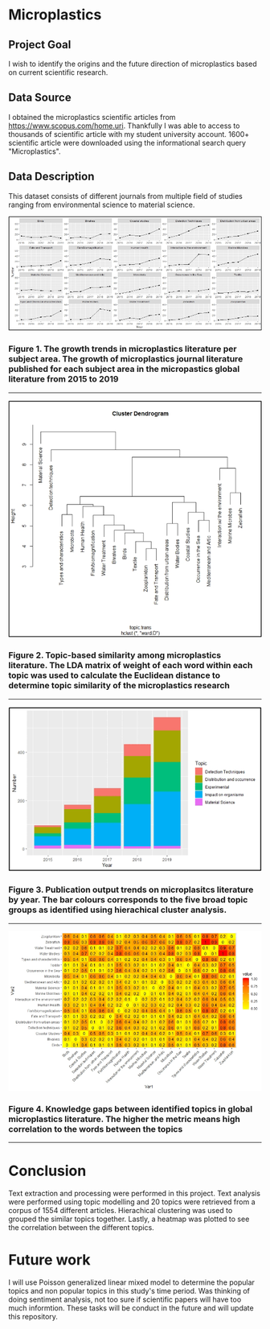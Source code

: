 # Microplastics

## Project Goal

I wish to identify the origins and the future direction of microplastics based on current scientific research. 

## Data Source 

I obtained the microplastics scientific articles from https://www.scopus.com/home.uri. Thankfully I was able to access to thousands of scientific article with my student university account. 1600+ scientific article were downloaded using the informational search query "Microplastics".

## Data Description 

This dataset consists of different journals from multiple field of studies ranging from environmental science to material science. 

![](Images/microplastics_facet.png)
### Figure 1. The growth trends in microplastics literature per subject area. The growth of microplastics journal literature published for each subject area in the micropastics global literature from 2015 to 2019
-----------------------------------

![](Images/microplastics_hierachical.png)
### Figure 2. Topic-based similarity among microplastics literature. The LDA matrix of weight of each word within each topic was used to calculate the Euclidean distance to determine topic similarity of the microplastics research
-----------------------------------

![](Images/microplastics_trends.png)
### Figure 3. Publication output trends on microplasitcs literature by year. The bar colours corresponds to the five broad topic groups as identified using hierachical cluster analysis. 
-----------------------------------

![](Images/corr_plot.jpg)
### Figure 4. Knowledge gaps between identified topics in global microplastics literature. The higher the metric means high correlation to the words between the topics 
-----------------------------------


# Conclusion

Text extraction and processing were performed in this project. Text analysis were performed using topic modelling and 20 topics were retrieved from a corpus of 1554 different articles. Hierachical clustering was used to grouped the similar topics together. Lastly, a heatmap was plotted to see the correlation between the different topics. 

# Future work 

I will use Poisson generalized linear mixed model to determine the popular topics and non popular topics in this study's time period. Was thinking of doing sentiment analysis, not too sure if scientific papers will have too much informtion. These tasks will be conduct in the future and will update this repository. 

<!-- I will try and explore unsupervised ML (k-means clustering) for my dataset in the near future  -->

